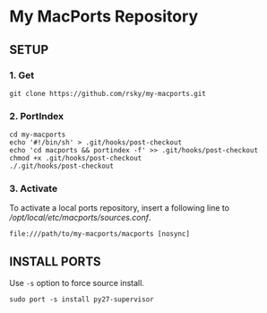 # My MacPorts Repository

## SETUP

### 1. Get

```
git clone https://github.com/rsky/my-macports.git
```

### 2. PortIndex

```
cd my-macports
echo '#!/bin/sh' > .git/hooks/post-checkout
echo 'cd macports && portindex -f' >> .git/hooks/post-checkout
chmod +x .git/hooks/post-checkout
./.git/hooks/post-checkout
```

### 3. Activate

To activate a local ports repository, insert a following line to */opt/local/etc/macports/sources.conf*.

```
file:///path/to/my-macports/macports [nosync]
```

## INSTALL PORTS

Use `-s` option to force source install.

```
sudo port -s install py27-supervisor
```
